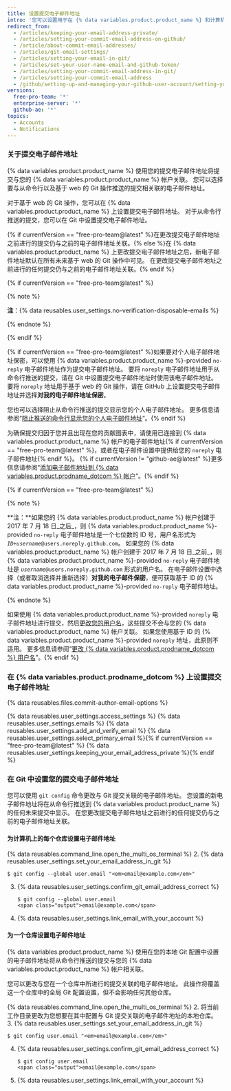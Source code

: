 ```yaml
---
title: 设置提交电子邮件地址
intro: '您可以设置用于在 {% data variables.product.product_name %} 和计算机上创作提交的电子邮件地址。'
redirect_from:
  - /articles/keeping-your-email-address-private/
  - /articles/setting-your-commit-email-address-on-github/
  - /article/about-commit-email-addresses/
  - /articles/git-email-settings/
  - /articles/setting-your-email-in-git/
  - /articles/set-your-user-name-email-and-github-token/
  - /articles/setting-your-commit-email-address-in-git/
  - /articles/setting-your-commit-email-address
  - /github/setting-up-and-managing-your-github-user-account/setting-your-commit-email-address
versions:
  free-pro-team: '*'
  enterprise-server: '*'
  github-ae: '*'
topics:
  - Accounts
  - Notifications
---
```


### 关于提交电子邮件地址

{% data variables.product.product_name %} 使用您的提交电子邮件地址将提交与您的 {% data variables.product.product_name %} 帐户关联。 您可以选择要与从命令行以及基于 web 的 Git 操作推送的提交相关联的电子邮件地址。

对于基于 web 的 Git 操作，您可以在 {% data variables.product.product_name %} 上设置提交电子邮件地址。 对于从命令行推送的提交，您可以在 Git 中设置提交电子邮件地址。

{% if currentVersion == "free-pro-team@latest" %}在更改提交电子邮件地址之前进行的提交仍与之前的电子邮件地址关联。{% else %}在 {% data variables.product.product_name %} 上更改提交电子邮件地址之后，新电子邮件地址默认在所有未来基于 web 的 Git 操作中可见。 在更改提交电子邮件地址之前进行的任何提交仍与之前的电子邮件地址关联。{% endif %}

{% if currentVersion == "free-pro-team@latest" %}

{% note %}

**注**：{% data reusables.user_settings.no-verification-disposable-emails %}

{% endnote %}

{% endif %}

{% if currentVersion == "free-pro-team@latest" %}如果要对个人电子邮件地址保密，可以使用 {% data variables.product.product_name %}-provided `no-reply` 电子邮件地址作为提交电子邮件地址。 要将 `noreply` 电子邮件地址用于从命令行推送的提交，请在 Git 中设置提交电子邮件地址时使用该电子邮件地址。 要将 `noreply` 地址用于基于 web 的 Git 操作，请在 GitHub 上设置提交电子邮件地址并选择**对我的电子邮件地址保密**。

您也可以选择阻止从命令行推送的提交显示您的个人电子邮件地址。 更多信息请参阅“[阻止推送的命令行显示您的个人电子邮件地址](/articles/blocking-command-line-pushes-that-expose-your-personal-email-address)”。{% endif %}

为确保提交归因于您并且出现在您的贡献图表中，请使用已连接到 {% data variables.product.product_name %} 帐户的电子邮件地址{% if currentVersion == "free-pro-team@latest" %}，或者在电子邮件设置中提供给您的 `noreply` 电子邮件地址{% endif %}。 {% if currentVersion != "github-ae@latest" %}更多信息请参阅“[添加电子邮件地址到 {% data variables.product.prodname_dotcom %} 帐户](/github/setting-up-and-managing-your-github-user-account/adding-an-email-address-to-your-github-account)”。{% endif %}

{% if currentVersion == "free-pro-team@latest" %}

{% note %}

**注：**如果您的 {% data variables.product.product_name %} 帐户创建于 2017 年 7 月 18 日_之后_，则 {% data variables.product.product_name %}-provided `no-reply` 电子邮件地址是一个七位数的 ID 号，用户名形式为 <code><em>ID+username</em>@users.noreply.github.com</code>。 如果您的 {% data variables.product.product_name %} 帐户创建于 2017 年 7 月 18 日_之前_，则 {% data variables.product.product_name %}-provided `no-reply` 电子邮件地址是 <code><em>username</em>@users.noreply.github.com</code> 形式的用户名。 在电子邮件设置中选择（或者取消选择并重新选择）**对我的电子邮件保密**，便可获取基于 ID 的 {% data variables.product.product_name %}-provided `no-reply` 电子邮件地址。

{% endnote %}

如果使用 {% data variables.product.product_name %}-provided `noreply` 电子邮件地址进行提交，然后[更改您的用户名](/articles/changing-your-github-username)，这些提交不会与您的 {% data variables.product.product_name %} 帐户关联。 如果您使用基于 ID 的 {% data variables.product.product_name %}-provided `noreply` 地址，此原则不适用。 更多信息请参阅“[更改 {% data variables.product.prodname_dotcom %} 用户名](/articles/changing-your-github-username)”。{% endif %}

### 在 {% data variables.product.prodname_dotcom %} 上设置提交电子邮件地址

{% data reusables.files.commit-author-email-options %}

{% data reusables.user_settings.access_settings %}
{% data reusables.user_settings.emails %}
{% data reusables.user_settings.add_and_verify_email %}
{% data reusables.user_settings.select_primary_email %}{% if currentVersion == "free-pro-team@latest" %}
{% data reusables.user_settings.keeping_your_email_address_private %}{% endif %}

### 在 Git 中设置您的提交电子邮件地址

您可以使用 `git config` 命令更改与 Git 提交关联的电子邮件地址。 您设置的新电子邮件地址将在从命令行推送到 {% data variables.product.product_name %} 的任何未来提交中显示。 在您更改提交电子邮件地址之前进行的任何提交仍与之前的电子邮件地址关联。

#### 为计算机上的每个仓库设置电子邮件地址

{% data reusables.command_line.open_the_multi_os_terminal %}
2. {% data reusables.user_settings.set_your_email_address_in_git %}
   ```shell
   $ git config --global user.email "<em>email@example.com</em>"
   ```
3. {% data reusables.user_settings.confirm_git_email_address_correct %}
   ```shell
   $ git config --global user.email
   <span class="output">email@example.com</span>
   ```
4. {% data reusables.user_settings.link_email_with_your_account %}

#### 为一个仓库设置电子邮件地址

{% data variables.product.product_name %} 使用在您的本地 Git 配置中设置的电子邮件地址将从命令行推送的提交与您的 {% data variables.product.product_name %} 帐户相关联。

您可以更改与您在一个仓库中所进行的提交关联的电子邮件地址。 此操作将覆盖这一个仓库中的全局 Git 配置设置，但不会影响任何其他仓库。

{% data reusables.command_line.open_the_multi_os_terminal %}
2. 将当前工作目录更改为您想要在其中配置与 Git 提交关联的电子邮件地址的本地仓库。
3. {% data reusables.user_settings.set_your_email_address_in_git %}
   ```shell
   $ git config user.email "<em>email@example.com</em>"
   ```
4. {% data reusables.user_settings.confirm_git_email_address_correct %}
   ```shell
   $ git config user.email
   <span class="output">email@example.com</span>
   ```
5. {% data reusables.user_settings.link_email_with_your_account %}
